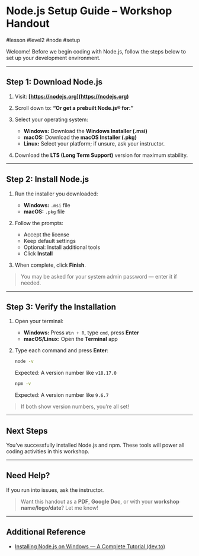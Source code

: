 # **Node.js Setup Guide – Workshop Handout**

\#lesson #level2 #node #setup

Welcome! Before we begin coding with Node.js, follow the steps below to set up your development environment.

---

## **Step 1: Download Node.js**

1. Visit:
   **[https://nodejs.org](https://nodejs.org)**

2. Scroll down to:
   **“Or get a prebuilt Node.js® for:”**

3. Select your operating system:

   * **Windows:** Download the **Windows Installer (.msi)**
   * **macOS:** Download the **macOS Installer (.pkg)**
   * **Linux:** Select your platform; if unsure, ask your instructor.

4. Download the **LTS (Long Term Support)** version for maximum stability.

---

## **Step 2: Install Node.js**

1. Run the installer you downloaded:

   * **Windows:** `.msi` file
   * **macOS:** `.pkg` file

2. Follow the prompts:

   * Accept the license
   * Keep default settings
   * Optional: Install additional tools
   * Click **Install**

3. When complete, click **Finish**.

> You may be asked for your system admin password — enter it if needed.

---

## **Step 3: Verify the Installation**

1. Open your terminal:

   * **Windows:** Press `Win + R`, type `cmd`, press **Enter**
   * **macOS/Linux:** Open the **Terminal** app

2. Type each command and press **Enter**:

   ```bash
   node -v
   ```

   Expected: A version number like `v18.17.0`

   ```bash
   npm -v
   ```

   Expected: A version number like `9.6.7`

> If both show version numbers, you’re all set!

---

## **Next Steps**

You’ve successfully installed Node.js and npm. These tools will power all coding activities in this workshop.

---

## **Need Help?**

If you run into issues, ask the instructor.

> Want this handout as a **PDF**, **Google Doc**, or with your **workshop name/logo/date**? Let me know!

---

## **Additional Reference**

* [Installing Node.js on Windows — A Complete Tutorial (dev.to)](https://dev.to/arhamrumi/installing-nodejs-on-windows-a-complete-tutorial-3m6j)
